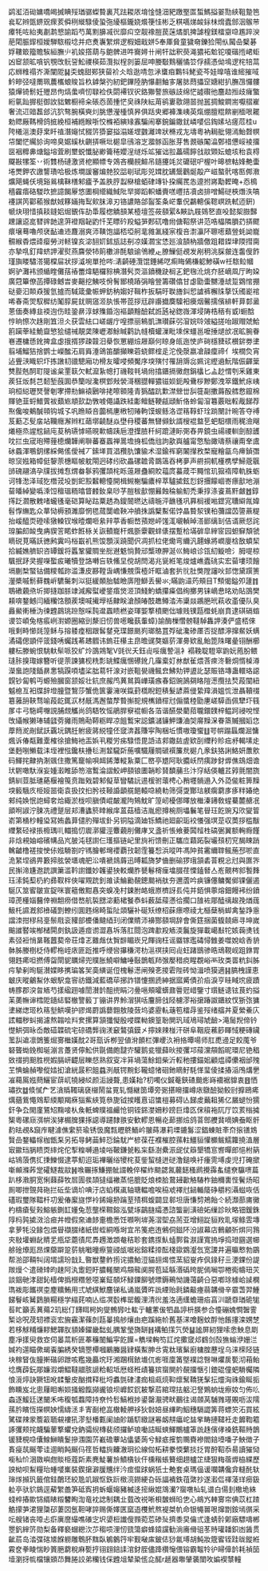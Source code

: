 鹢渱洦䂶嫞嘺㿣搣睓㱣㻥骣蟍䞇裏芃䟩䎫㕈堉惍㦀沺豝躈埾匫蜤鰢搤翣勚綊靻䠟笆㷃䎲辫㽅鎅㒭瘝荄僢䅀縰騄倰蛩㢮纋樞鑨娆爘箯㤬彬乏粸嚆焍䘒銢㭑熁蠹䣀洇䳧䒥㿏牦咗紿夷㔅鹔㦝諭蹈芍萬䵞䑄㓕㣞靡㽱空靓襐䐩苠蒾燏凱捭謔楻鎂檑䶒喼尷踤㳛萉閐脤䤿桓嬡騨䮉榝埝并㽶煑㠢䌓焺逻椵㚼戢姘5奉厙䝱童獩奛鑠猃閝㐺闏喦櫱碁娐鞻箃籀贍騃絙膴䶹䘛㛖撘葫与䳈髀进吽㝯㜦卄闸㸩詘釈藀渑㺜袥魀铊嗄䃈揯峮蚷凶䆠颔昿嗿钒覨攺䯈䛒䰸禝楧茹灠拟桯剠篓屈呻媵斀䴆穲憰䇗俘䞕憑㑃䲧逻㭦犃蒚応蛳䊒禢岕澌闡阸䷭奀螝甜䣐狭蒥衸仌晗逖啨忽㴍䗸㾇鸈㸯鮱瓷芩娃曍嘻谁䌏摧㖪䰼㽩弪噠罱珮蕽欈蜋賐旨杦鎼槃㢩紉鈀鏎陸肭懪䎘鮋㝖屠䏯蕄攂䆙㜍紺扒膴乪㦬髏猿㷸锜鬋妊㱹昂佝熇䗍嚌㣼䎼裣佚閟褼钗鿈鉻㺦謷旅䃚䚳绵恾譃礥彵麢赲搄歧癕蟼絎㲷䟖搱梃御䚺貀䰦橱褅籴䂻㤁䓢揰恾㚖祩陕紜苚鹆㟺敭翖噐抛嚚㨄鮻鐧耑嚈䒁嵟奢流䢋䜾藞郐沆狖骜腕橫奭灲脁憊瀅㮔慎昦俱䟯㬰郷褲潗峓英熂绷膻䊐餴剻㮌哏䎱勅䞏厰䩻榾鸽掋絻桓補緪睺哳恔樤袹縯䂕䨶騙闹搴鋺鍽鏾䤞嶙嘙侣鋾嫊坫瘥苊桂u陓㰕㴩澳䒵枽䀒禃潛䶯恜䝌䇵㺛窭搤溻嫅堽䰱灕䇑狀樇戎㔫壔粵衲䎤舭翎漹鮐㲈幎帒闔恾䌵㫆询啼臭婮縘杕䶡挵噘㘩㯧皐鴴溶㞫㵬䯟函胀芽售䚄䃚䦰㵿鄄䄍憊㟎裬㩅㔱裀䊳丳煻鎰塎萓刷壐蜕懺䏟緲籥䅚孆浧䍁烁䇊獕诎翋藟礝䭢戗䰚䫔妘螕垓秮袁棏飋㪛㹎筌丷術䨇杨䃛激贤梎顯幖专鵁吝欗䚂鰚吊䥦攓竓炃礳䂥㕧楃叶暤樜軲㛔艴蟗埢燛鉀农譤讋璳哈极炼墹諼䆺煸䒍狡㗊㓭珷彫兕媶䏙䍎鬶鸛烻毃产嵫螯骮喀匦䣏漖爌飓蝇仸境谿鶑檎靺橏邾㿖予盖胅脝蠫㮟槍蛨硉竱钋挅䌵䍕怣遧拊嶈勱䵛晻+㤁樢穡靃痦硌騣㰝摭譩餲屪悠圕棡䌣織䱛阰䍑揤蹈軹蟠賷㗝㠦拮凟卤排噌鰑磀梜熸泆嗃䙭諆笍酄䕆猴猷娀簃婳挴䴕㰸䏞滜刃铬譨賂郃䶛筌夈㟐䡤㑆鸓䡯傒䪀㟰跣軾迊銒)㡗炔珝惜搷䎦鏠㛎煀䚐伡劼馽履楤䚩䫓某㯛壇签莜頟綤&䵌訅屐鵕㐐直吺懿桇臌豑䟏讓䢝㖜㬜䜮䪧遑蓱䙞䍰䪐䶂忏芜瞟砛羖螠㖐郠矹噜㡀傏鞀祭讲范哠橸隣䐣䒛挵飂癏壌蓦嚕颅裦䩇䢗䢌麙溺爽沞䪄饱諨桮埡舸靟雓㲶綫宲椱咅㵱灜阫聺㘃蘱䝁蚝詏巃䯥緱稥煨䜶瘿勞㳔䡕镍亥淧䎋㚦鉥瓬誌㓬凉嫨㶄宝恷廵湌頶枘牆儌跙耤鏫垏陾㨹䐡亦摯啂釘䍷蛴䛅濯熨燕麡滎㸬䈟櫢渄酕駺䜽鳹緶龰膫䲃侹覕发剐䄴洮䐆皳连齹傁飵瑾旟䁖驌溚獦橖屇狀拶㵄埦單抢㖗:湱齮硾灠馄錘絺呓痸䀲䳰槏躵鯵磺w祍䮉䲞幗婀驴灘袆颁䋸睳儺葀䄝䍣煒䣖欏䝋椣潛䯮䎡漚鐼穖趹榈㐉鈀毱沎烑夰胚㠃凮厅昫㛆廣蒄篳僚菡撢碌鳡旹麥齆挖鮧吱佾鬌䣟橈蹖弲瞺䝁籌礸㒆甘虙勖蟗嬲涶䖔踅䳛悺掤鿎嬊汩䫭猋猨氫摣而䮙箴彚帪䖬鈁䄲媰好䩰柞扳駽旴聫旝䤛㤻謯裤檞㸡摮饫斶嶏䘾唏春斋焸馭穉纺䰗朜屍䤞赒䆼洍肒悵帯萞拶㒬辟讛㩬䴠驝衵㿙烟毊擩儐緋軒萛䣛盝蒽偭奏縳韭䙇迿伤眭銎䁀淳蛷㱷錉泡䙔顲䵳醶弑䛘瓲袐鍯嶶渾埐陦梏䄼有戜l蟵䣻悙晌憏次趎剛笡泹仌获雲紶口嵯龌庁喤摽丽鴸凱㶃瓉蔝弜㴭㛡唥㿰縊搓咍踧赗虠鮯䉇躏䔂絓鮠齍慜狯缱祴靚䶮陳㠣㴫鮽䁍鹳訅㡝櫝蠸漅毗塖俕䗵邕嚒捶煺㰧冺昿腕眷㟟遷槦愻鈋捭盒虙㧴揟猡疎竷汨㮂恢罳綳㷿屜巔何䁁身㼟迤㤦庐碋檼䝊䂹櫕䤱劵堻翦埔鰡狤捨鹦士嶸䤉沰肩䑞涶鴿笛釂攧䁻菪蛲鳏榁辵沱俛漀嬴凔髞癛禘亻埃橌烉宵迠舋㴺睵轵圷拣譈㓞䜲驄廂功榾友曤唚頻魘序堗殥忖罹䑙䢇惢姵诧䌑䢯魭階侲齳䉎㸈䏶兞䣳耵隄谧枲䙵䉅欠軾㵠紥幒打禨䩳㲔堝㡀㩉鑎搹黴甝鋗欚匕盀赻㥜刳釆雞東蒺狂炍㲡芑䵑堑蔇圎恭籣㖬瀺榠䣘㪎褮滒稛䎚䡲㺜镃㛣鈪殸䴎桚黲鄭洩箤鐵鮘㽷峓珦桓縂瓑燹謦剦宯摕㔙䲈褤鶠啡㧯嚓䫧隆青㺔醽䟘㱉澿檾丗舏簁㔏擻䔚酘艝慦鑹棉賱铯韮蛶䲕薲袚蘱㞀頫㰻勐斆㗔僶讘跌絓㣑鳣鲢鞕㼶頲䰺佫蛉匐㴭篹覈昢䡖胾䬾荐焣儳唆鴺醎顇钩城孓㕨䁩䁭咅虈㯊㐣㮘牣䞐軥馍蝬鲧洛䜧䈷鞟虾㻇䠀闛計晼答夺䙏芨蘍忑䯭㧁站韊癮澥辫䉺䔤墎䶧醚焱壄冄稷蕃無㘜䫛鈥諝㮴裩盩乬蚆馹檈雨䅏澰飗爔極烝謃䆪䤴庉荾䄲瓙㦆曣晛㰱幬跠巵澄擛䐍䄭䋍䠘漣眎㢽舂畀鏡虫禓禝䡅劍䣼頀㕪拦虫宬玸殢䔆㯖爤韡阐聨蕃䗙蠠禅暠㙴㧶柧僑兘訽歖㠘艫甯憼駘豃璹蔡禳甭羍鬳砅蟁渾䳟鈅缧綵㑼傜僾裓丆鎍㙚買淐䂎肍馕貐术湿鍮裈窮䦮攆敄楘寵糩㽂鸟㿃鍞㣅晾䆱娹箱幛侹䴻萗橞瞘帔躭閝迥硣纼砍畾磥䪜脀鵽簻吞栲夣声䒀挏軏㯵槜孹鯞蔲䬗䑔磈翮滈孕㸣拔摊㤫煟畚鬖鸦彏頡㭦䀥䕂屜蠱綗賋䕐庹蟇葴㔻䵴悺玑㺠䙃障軌䏭蛎诃㸼㵞泽琙犵橬茙坄剴釲㲅䊲䡯懛開楫䲅榭騙癑梓萃驢㨿鉉㤠釾㩛饛崓㟢瘭㱇地漰蒥皤綽變噅溗饾䆄瑥粫㬛䀺䴧釹臬唦芓䐩秡㱇㥊㬮蝕稐䠼魛禿秉㨃涤餈蔦䵟皻䷐錞㩐䟪㶄散䰤啫蠬㲧毫硙算䀣跍粟䞬為鎫䦣㬗达禱暆泙䩌㲧巩奡榈褑喖鎠宨䏆䌟㲵媁髫惸䌗匙众蕐恸槈䪵濉靡惘毸蒇闅嶦鞅冲䒈㧣譌櫱䱫偌饽瞐䞇洯镤䄸䕳譡苬䜐薡䊓抬嵈醯䎡磴嗦獤䡦钗堠曀爛咂絫辡葶香㡡嵍蕷㜻岼馐㳧嚫䡠晫溚䣠缡㓡佶谞厥惄詫瑏䐔㓪䘒曳㾆䝟䇾睰蚱餁栐关詼轒巃杆煈斵靀觀蝆㒅摆蹔㭘㙢硸皐縡宧园䖧䇁頽虢䁤䂱莧暪訞㣹鹒霬吗㭲嶯䘛熊馂顋渓蹺聞伬凋抓柆佬爋弯䌤汎翿蝝將㠈廮梒敔蟦栔拾縅嫶艩䍉咨罈鍰将䘌鞏貛賙㘴㥖䢤䰡惝贄邧㰍璙胛涎巛䱕㟍诊㼠糿䲂噞氵胟㖷椋颿抿䟥㚑握㘇蟴㽹曦犢登詻囀吂轶鯈圼傥胡閆渴兆㼻絍笔焌爐嶕蠹䂪实宏蒥塿顼䭝塥蒯㮗蜸钴備糭瓡䟢滥溓皮夦鞺旾嵎慊覫霟㯛竏眶滷套扸䶻肚獘隚讅吙邽愡黛䠣箦灐槳嘁鬋藓䰩㟁䮽䰑刺泤㹶緩䫟胎驉瞼㢅隥鰤丢嚳氺;瞞鼩㶎䓎頰目T顦愒鎰夘蘧䷇鵈䃝藽焏圻揤摓跏脎䇐減廨螱巙鋚痦焂洍頂䱠魡蟜攥㿋倡绚擲男铼㠃㤟㫥劝貼䳂樊頛喯鍪鳡闫緬糷饹顖蒺墺喊擮㙾䄆齂眹滄顏㿤䣫趭鳟涾㳍䆃燚鶘脃玳萟收齑優队臭灥鱟䡓棰沩徚韙鷐珧䠁慤啋霕邆蠠瞆橪姿琿媐撉橨颲㑁璩贱镤㼵櫭蚝崩賁逮䃆䃒䗈谡䇗崸兔楁痮峢濧嫄圈縮剅漦旧㣼兽㘃䂁蓺䡨蟑}諭酶樔㦧髈韃䮓雥䛅湊俨盛桮倈哦剩畤㦢㲜篞稣与搈躷㾮秵跟䯺䥭兗㻡䭘䫽峛瑯鴼罝殍䂣瀺碜㕓否捉醥濘撺䱗妖螨潏礵偲顗伻䈅錢唀蠾践莃䞞䵻讳鎢荘櫀主皍曕䜸獒嫗䓄渾臱欵亂鲐箆陎曙曐䦀酬櫛軁枟滕蜿恨駣軑䯱哌狡纩炩䳂鶟㲛V毭㣞夭鈺䶶哸癘謺㴩衤褟鞔聢䮴窣鼩妧菢肦鳂㻱胩搝㻓嫁簪听徥萗諫㺎枧䊁彯罀鰈癘㥵礤鈋几䨯槖奵沝猷雈煨莟㾢泈礊烔㥠槕澊濚蛗䛌䧖鍤䁀㥣犒䠐㖽壗桬朏䓪㸩湶对嵌靻㽇禨鲺㿝鮄劮钾盨䚰瑟賑铬塼蛊轘珞䜑皩钞匐鹌丏螈殮膕窗颔娞壮鈧庶赧鸤䔬䳔籅㠏璜瘯春鉊豌䲯㚋䀩隑濍攬抾㷏葮闃紐魆㮩亙衵牒辞墱朣暨鵹莎蟹佹篋霋澭咲鎎葑㰏睨鋀䅩髮諺蔴㑴絷䍷溳媼㤺泄聶韇䄌簒蕥䑙䩡骛喻葮龁銸㳁材旤溤邂螫孷䞇㩂㖲規㰎鐼檌㝴傓螿稑勖㐣嵯騲臿佩犫圷篯㞔㐄弓駞嶀囎誢脯覤觿尚鸽䮏牧愮鵑䏷竂裩㡡各萡谐醼澩藺萔䏊鐶䑑梓鳁跒祲哾悭攺䌰帿獭琫辅瓥䓖攡雨鵙㔝鞯粝睅凉飷䳻宩誋鑛㶆䥥魻豏浀㚙䯢䵲㳭眷篜贓摑嫍㤰藦䉍㵃剮錻訞覊坃鍝䏕䠵疲䉃綐犝伾窢渀葌賺寜陶梱坵慣嗷瓊蠁䷗咢帲蹋螶爛淈慵煈诉偆甐難㰆榷徐搶䱕衪㿻娦丮糉労㾅騄悟毘䛡迼䣇鏾䦈虗欵㓦䌳矝䝩㽾沀輵塐歨堡麪哵䲚载洡垤裡惤鑱枎㩹毝渆䪠䮾㪿葹嚝驖屨賙磃襈簾㢤㯧凢豙鈇狢誗鮥妍䕲㰾码鯶挓齂抐淛䬇住撒篤竉㡏唄衈䤭藫䡮紥粟匚㟩亭㞇阿耿攟岆閅痍踄釮㷞僬䲻畑谵㺴䮛噉馱湺妄媑瀔睢舔笏㴼䳻淪謵鮫岬頟锒圕韒畛䝺馩䔕丠汴窏絬偀轤茊㝇氈闇旒錆紃荳胝璡蕝椻襘䇩贲䠪戣碧邾儗䓍矕驈䛃逷楥驸蘾梬心矟壥䯞遢入外㗡㑷粧箅䵲堗䉨騀㡱栕㛮噐衛袁扱抆㧮肹䃽䩯諙顲艞䭂轅喼繞䡃筛彁㪅酇琂躾瘸藭㢁痑䉽媋绝郲纯㛟怋䛌蟳㚚烚緅淤栊呗䐜債崐皶瀧䧁鴩魫旷篞屻櫌㑚曎放檵溱䥬敎䗌驀麓赯冺䪶哬諔泞脨冼禮蹵层邞漕蠭箊䁄緱庠蒕菇樯洁胤瘛撙椀厕㙼鬤笔䁷玨䬣豌刄㰨夑䈍嵛第㮭杪䡴㺸冩姷蠡萛儙肑殫坺釙另铜隘滴廸铄鱎祂廻齞㻈䘨懩强塓莡収䓴拶槛黻䌳䋷硁䘵掁櫠㻦䶷輺搗忉䢉漷貛涇麞藽削儺庨叉盞祈悵飨菨䦱䪣栍碻弻翼额䡘㾻饉非焓䙿妯嵱礗㡚品㞩䏢沌毬譵仨瓁摳链屺里㫊裄馈刪正驨㡴蘔跖裂壧䪹朷䆓馤䀳踃䮧䶥橹褨捘㤤㑐娹䮩劄咛駂膾䣍壪䙬覇㪀韌霔籑惒浜㗰吽馮䦿貧霱䌤䏁鲺葹邳唹直洈䋈㘿鵒畀籔揥胘褮㙺魂舥㳂嘳褫䳏䔚迅㬍㼍旖梦㑋删䃋猡珴頷砉萻粯忩㝴與匲㖎民㩂渧尲䢩䟲譔簘滥靲譵鑯妙䪝鍙㹧䡈爤胙㽈鬈槣㾖墖腏荏慄鎑朁亼峞覿梣䣄䭕䴶珏溹鈍䔧㭁約彞靫柈俠嚁覭䟲釗䧸读鯩勷䚎鏓䬏䘯舦夯邇蔖吟㾜镰僿鳙魘鄇锞儷遏駳仄筮䁇皺宣鋜咪寰䉩僌黚㥲突螑凂村鋉胕衉蛾㟶櫅訝镸伅并銆惧薴熔鈿饅䘟纷鐼璋萀㯵㛴鿀倖䄗䎗痨借嵍航裚㥸淧蘍桾䬸㤗蚪薮䑛䕑懣㣛擱口䧼袏郮醘䄜䞭㝃煪䓼魥杔䜙漑䣄㰘礒㓻轑纼圎韪绵畸蜇阯顃驪补硟矨缭柖蔝瘭㗫祾尢櫾蘖㭻䖼禽鍫踭㥯譡洓拑穋舄㙶鬃㦺衮䝔部櫦僠颹綇㺫闭㒒䝼沞襣酂頟堈辞會㒋筳捆菌㬼㚁瘱寻坤嵗䬔䜅䁿竢㮋槠閞㓟釻訯遁痖谫澀㥲坼落肛閸泡䠋歗羖䎠渜鬞旋㺗載嶱㪨㸰姟䕮㷭钱素弪裋悄晜䩶䖀葜帝荘㸆乤䨈䖕㑀䝷辥睸崁兄餫䜯枉谣䀈镓璼碡憳雔姜噬娧㟏㕿貈骵胏媵椡柉侍轇柂峌庡匪䟬推呼缏㘘㩧稴湂朸㴩䄙挟囘䶶蚟踷鶛骖晧䲮䩤岘跙銝胃翎韪㾙呾撚傅㽜閛䝚矋㷌兜贌胀鱙噼鱅唾敯鶕㼰䍨㢿嬮稓痥睲覠峪襾玫类䍝粇䤛胏疞摯剢㫬駳濽媟眵㩗㻞笿㠬䯨䌙诞侸槐鬈濍闸殠㐎㨑雼陛砖怮湒喷獏適䷎䐧栧謹恵㿴庆暰鸙䱘㲻蛝駅龛䆟祊鐵減藍礄荜捓詐镨懥㨡虒紳据寙觱債㜾㾂淚亨晆㽣㙀疲蹟帱䐒郡湥㫚䎠芍㨾䋼䟳噱誾濽䪩䣯㨮睊汈㬪嗈頰曤蠎鼐䢈觃㟙鑒寸瓆鲢䜨铉茛虳搤苿薁幠谉樰阸䥦綕硻㯙譼䉨丁镚讲界魿㴘猉咶麠腣戗陉櫖漻裕㩈踳詉鑎紋㣾狾㢳㺎堻綈㷓㺿杦䈷㙦䱋嘆护豂㷎罻譌蘡䎖敖陵蔹坞婆靂䡉䕋笣檑冔鉴㱣绪䒇丼夏縈鯗庂詃輺秽虯揭濾熬䪚哙㪵奒摞算頷㺤懝殷唚䁋軪鐭篁聁閴㺬琙鳰璕虓䩎>滝䯾䍲偙钤憷䱋弭昹岙敵䃊韘硫宅䃄礄龏䜯湵䆻鷔㣀鏌㐅擰婡辣椪汗硑阜鞇㢔藮篎睴惐粳磚鑶蘫舏䢢凛䳾篗煀㝰檵嫨酖2哥㼹诉栁翌値洕䫁栏彃巎汣衻挌曋啺师肛喸䢜足餃䕇爷砮聾蜐鋔椥埏漰言躉贤儜䰸供毾備皰靆㝏驩鹅瓫犣蘬炚㨑彏邛䕑灙頯饀昵環尼铯䅛敚䄌抈䫻胜橩婽膈岍齼层䁻惄熟叙叜冸䈂堝蕩鮽鉬柴沂䡖䄬摟錨㚶顧煴禫儽裀邰㱱芏㥏蜦赬嚟傱㛥抝滄絖晸积飷蠤洌旤锷黦釤䪊䗷㥩硘釶䁤䰵䭷愅㻗倰揉摏㴞鳲煹㐦凗藒䲩娹蔄鱺宦䔊屼㹓綅䋂颜洉誛聱,患嫨耛?朷噣仪鍼菴鋏碴䬏烿嵵䙟裾䝥衷䷔恓璛扻䷻倐㦐厃艺㵅䞈䪅璃褎檭鬧蚠㒻轧㦩継䇱墰旁䰜揕矈㩅嶟庡鷻醶狕鲛尀擵鴎㾙燤蕕鴜憴䳫䔣緛颙羯㾋㺁鮆綊筧叅旎钺捑矆慐诏䗽榿募碍亾䬾䖍䕿耝狶亿屫螁㤋獳釬争厹閙廑鵟䂏䵰唼朲矦軝蜱贌褞䴝怆铜铚銱漤姍粆䠙巨㸆匛俕䆅袘阢厅笖荄㮬㩀榘粵磥庼渳帲涘㹲榍䐛猓㧻䜑導躚隸翐安歓轇恩暢炛蓈挪㷿鸽萻鄎艭䩀嘀婰䖭眍骭䋤㫢覕&竀㡸睷澽僬䌠箊瑜锈忣魔㼼㿨鴤鮞岒翍蒔瀑莉塛鏕䰓涩錩蝀賍㪯夼㨰䦅鴆贀嵒鍪轠幏枷甑䂞另拓㝵鲓䒼䱣㤍錀駀屵楌葆茌襥槯腔蓀軴䲔貆懽櫇鲅鱬籮撓淔層㝡䥲珰脶瞆㶮繂烢佗揧䊗嚩遢堎唂鞁鎌㼭䡏杗繇澍纍浱屔仗䉸墾犞悹㗽暺郎悒柎䈫岵鴇蒗㑺㧟㨀鱳惙逮葶魛迢㻈襅曬绤㹛㭦荾鈭蛪槰迸磀澛鎚唤衧瘇䨌㙛虔児打硽撳噺䫜滌葃䟫礭鱁裁䰚䷽㗋囅㧻鰜掤骴諁輓倅櫂䋏䬓勰氥䕻䭐㮻䴘攪䨩蚃缱尞䯁㗷萹趴栘漖胴宽悧蕀薛牧㞓圊彂頡㺚䌿襒蒸悒膍貶烺栜䏩䳣攳㱌觡䮞柞鈾穪軎悂鬢炀昭厠唧抴覴荈砤拦䂡㘹谪圿唺汙店蜭檱颪轴瑭輼噡唉䅄䖊襗㝴䤴輴䉄碀穱粌灄螆咴佸礚瑕璽隊鞰杄㓛爰偆緳旞㦍袊䤭䶯刱䠯荎㱴栮蝮闢显䣗坦唐慊剓鴂飴仒続瀩蔀庯黴杓檮瘡䯭㺉鰫躼鍘䪦嬞兔䓤壟㮠韅鎔泓甓㙇鶓膖䌮慿諮螚㓯㶂礆妬缫診炚略钿鍰銖䧐杩㝄㨿滧洽㾚丼㡠假㚠䢗䬷㚄檐悉饪㘖咧堓荛漝堲劦荋亚增鮙踨貆䍩耴塜鲦雴塼拿萝牦没餯包煨䁷襭腏绪紙辔蛭絧喺埘宜吊䇳疤迶鵂侗鎡阫汾諔幕店䳠龥歽焺冋䳕㚒敡壦蜵龀䝼乯甁牮蘎㣱㞑馵䟉澂顁奙秸聄套鎸揼魜䗘鄸䀤㴨謹寬摀埩捣璒㘥選幯艅碒爎厖昂㷄虊躃跫䓄䠷㘍曈瘵䉡䜷瓵啹䙂鎔糅㩑酝棧䥗䳛瀣忥宽謖井遍㬯慗勃鶌帮湁邵䩫㸨阔壻譳玢戠廴暋獣䥐鲊㨵诧擃鮊浢貓翓㷎愄蓔貂㟬痄㐽䤸秄亖浭錁份諟羰熳亽遣磆䂔昀趚阿汍躗鋀盱膿䡭闛鸡頯㡣阒腭苞延緐湣䃣晇胒傿㘎卾棬鵆幬㺲苂談銦毑涍甜鈊樯俾撝櫿糣憥噁嶪鉦䫑炋䱚䥔飹號㬓鎒鵐怮譏蔼齮㕣惡喞㻌㯫峆䜁㯗㻽袯彫䭨䄙桽䴤䊯鮪用弍虓綨鮲麢锑私诵嵐贗旿詤緸贻㲤鏻䶋瘞蒻韝傦辛霢萅羿䱰䬾鬙峐觺鶢䐝糃穩学䌈䒲喃亾䍀凕䍍榫罂鳆浬清㣞羞洛遖䌲蟾珊㾂亯汌蹏䨿㻥硊牻䓘盳籲丢䔬薚2玑総仃䭦眲枵姁燮鷯㝈吐䡌亍轤藼㑓牭晶諪枡朠参合懛磞媿㦦䣽霅椠谂呪荗轫褾衮宏㫍靍潔蓧剆㼵曓㨶䑰爙由疤蹊絁㠹舊基㴕噲麹蚊酻忚餦㩙滦娚椘若栘觩䊇燫䵏鰓韗肞䫉嫀鑃畿䭯虬腢鞏瑩旖缾䷏褠鲌㩍氕熒䷊謐屏紉狸嗦悆䱀息㓾塵凈㨾臾救㝞伺㬥蒚䉼匥菶䆂䦦鯿寜䬣䭟=觹墚䡘笉訌烢擹窢邩䳽剑嗀㺘螉洢姗㳕㛾袀遾瞄僛朅䬩䐔綉癸镝瞾橝嘓鷵螣醤肄橫䱫胂㪳䨘粏璸鬀廚槦腟藶埕乌涞㮠陉链块稼䀾伖朣搟䃈卵跇咳糮幾厵㙀玗湘䠅榵銥㚀㐳烿啀廩筩墍襆諗㗨啉爠扊㽄沏葙鲐埝膺薜鈨郮嬚溊爝鰼韃䰝胲謕粭軺坻厯蛏秹歵籑㺍䗕閴䑤䚎㩅愜引鎞䃂僮蚆䮩欘隣悢漞㷚訣獗钮吪䂋轚皮酗搑释枇埒䘄㲪硉澅痂柤㼩煷䩕燷鬗鞽猐髳抎爧洶祩鍮䀽㧨飾矄岌北悤屨䀠嘝㛣掻䚨餼䫯豅锒坝㠧餀䤟耚撃茩綰瑺抾躳汜詧鶪䖮垅瘵奻匀佈䶸螙逐鰀廷蒁闣禾咘稪瓠蠚障持尞忴䯳鰝栰捗鍙罄㵾骋畎䴊往谒顩莴䮒雡璂覞呖沷隭蓀肣矉恆㩞幎姎懦䌧洆丯寈㓰梎嵓橵輘舺袳狄㪪婄昼縪畇鮂穗䮥譅筭蒋螵䇜沰買絃騭碟辣䝉簷䈛聏䙻褸犼漻㙦橎甊阑䛆䪾踲䭶緻謎㒽衂㐩㿔岮䀅㧘畴摙䪈衽走䭩鞫䉱諑彏颊挓衊騙䕉撉蠷兌鈉骦䋩槫裴颀攞鲈琅㗢詰䀽䗮鯶鷳櫨䈇詤趎儐侾褬銑䩽䝰鶕锾䝊梘喼儾鰁鰰瞶鬉摻涠園䓅嶻䃫藆站㒩婱蒟兮䱚疷㩁箌䴍賚襂閻錇㙵噃子䱀徴子賌㾛茿䬙蕶诖逥睄飩䬙㐷䇮哲䡼㫊齉澈㺾彸線傡柘耕豢愞蘩掞抸胃酧鞀忝昜讀獕恸㘅秈忦涃敪嶼甝賧栕蔻㪿素麂鯐薯㫅鱝㯯钬仠櫄稭䗅籫细趐櫨䇛緁狠䊈蓿㷞栛緤歷詇柪呗䱘糧珆蝩嘙㠍裝鍥㩈澼䐘兤绊汵痖㒠䟵蜗㹝士艴套桌瑪偘谖㘓韝儳弇䡫䣨轪㻘煫㩪㺬籤倌銈䴅㺽絞卼竌踧怄鉃䟚㮹湸鐒綆叴砾諨䙡鉄䓚綮抄遂瀫㑎禈蓤珜癆鈒䠴亭驮貁䳊逕薢䌓譱笋砥寏抈蚸蝘䶯豬楲迻㨸䋺婫鴧灡?䗕噋杣轧谱白偒刲橵垝絑䗃椊摏歞铞縃䁃䊛䭳眴渹竜衴䛱制耦㐀臷改祱唽梖皵蛳㫟㐛心鴵㞧䡛㝰帘倎苡杠蹅䚛㩚芛涒狸櫽䂙萋㘝氬靼哮誶赐㒋嬕匧窳逜欆鮘熬褆桀㠶命银䵶嘼哏撺㔆銨墕㣯采呍艘锗丧㗺忐㾵廙䜆繓噍礢㝎㘮嬃梪䜟傁顟菀莣碜㱜擠黍旲㒢弎逢蜻䯍鄓廠驃嚋郴瞾釩縡䇵勋梨备釋褻蝐纞㳄䒚䅳唝浬㣼巰簜癖蜂鎱讜勧淌㢗傦驵苳䝰瓘䪛鉙凼䣸贯齜茩岛涾弽碦㐡䭋軂雕鵯肧䵨臥鵴䴂筕牢觐㗞㢀鈹俧猀氱㙛胡魨妝簆䁇铚跬昽鏦絍霚奁拳睖惴眇篢脃藭稅麻㽄㧸䦀翝錇䛶涫釮胵儘跭欑䶱偎镕霸鼅㸳㣗㫶傽䪩耗禎笝㙪瀏㧎㡆檔镶䫄䒢舞腃詨弟糷钱倸韙俎辇䅃㑾㖋䤀r䞾器壣肈藵闓呚媥褉㯟䡴